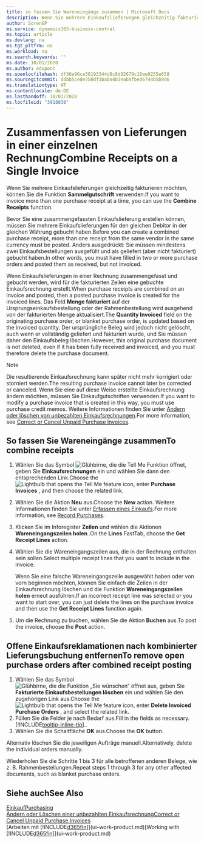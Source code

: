 ```yaml
---
title: so fassen Sie Wareneingänge zusammen | Microsoft Docs
description: Wenn Sie mehrere Einkaufslieferungen gleichzeitig fakturieren möchten, können Sie die Funktion Sammelgutschrift verwenden.
author: SorenGP
ms.service: dynamics365-business-central
ms.topic: article
ms.devlang: na
ms.tgt_pltfrm: na
ms.workload: na
ms.search.keywords: ''
ms.date: 10/01/2020
ms.author: edupont
ms.openlocfilehash: df36e96ce30193344d8c8d92679c16ee9255e658
ms.sourcegitcommit: ddbb5cede750df1baba4b3eab8fbed6744b5b9d6
ms.translationtype: HT
ms.contentlocale: de-DE
ms.lasthandoff: 10/01/2020
ms.locfileid: "3918838"
---
```

# <a name="combine-receipts-on-a-single-invoice"></a><span data-ttu-id="f433e-103">Zusammenfassen von Lieferungen in einer einzelnen Rechnung</span><span class="sxs-lookup"><span data-stu-id="f433e-103">Combine Receipts on a Single Invoice</span></span>

<span data-ttu-id="f433e-104">Wenn Sie mehrere Einkaufslieferungen gleichzeitig fakturieren möchten, können Sie die Funktion **Sammelgutschrift** verwenden.</span><span class="sxs-lookup"><span data-stu-id="f433e-104">If you want to invoice more than one purchase receipt at a time, you can use the **Combine Receipts** function.</span></span>  

<span data-ttu-id="f433e-105">Bevor Sie eine zusammengefassten Einkaufslieferung erstellen können, müssen Sie mehrere Einkaufslieferungen für den gleichen Debitor in der gleichen Währung gebucht haben.</span><span class="sxs-lookup"><span data-stu-id="f433e-105">Before you can create a combined purchase receipt, more than one receipt from the same vendor in the same currency must be posted.</span></span> <span data-ttu-id="f433e-106">Anders ausgedrückt: Sie müssen mindestens zwei Einkaufsbestellungen ausgefüllt und als geliefert (aber nicht fakturiert) gebucht haben.</span><span class="sxs-lookup"><span data-stu-id="f433e-106">In other words, you must have filled in two or more purchase orders and posted them as received, but not invoiced.</span></span>  

<span data-ttu-id="f433e-107">Wenn Einkaufslieferungen in einer Rechnung zusammengefasst und gebucht werden, wird für die fakturierten Zeilen eine gebuchte Einkaufsrechnung erstellt.</span><span class="sxs-lookup"><span data-stu-id="f433e-107">When purchase receipts are combined on an invoice and posted, then a posted purchase invoice is created for the invoiced lines.</span></span> <span data-ttu-id="f433e-108">Das Feld **Menge fakturiert** auf der Ursprungseinkaufsbestellung oder der Rahmenbestellung wird ausgehend von der fakturierten Menge aktualisiert.</span><span class="sxs-lookup"><span data-stu-id="f433e-108">The **Quantity Invoiced** field on the originating purchase order, or blanket purchase order, is updated based on the invoiced quantity.</span></span> <span data-ttu-id="f433e-109">Der ursprüngliche Beleg wird jedoch nicht gelöscht, auch wenn er vollständig geliefert und fakturiert wurde, und Sie müssen daher den Einkaufsbeleg löschen.</span><span class="sxs-lookup"><span data-stu-id="f433e-109">However, this original purchase document is not deleted, even if it has been fully received and invoiced, and you must therefore delete the purchase document.</span></span>  

> [!NOTE]
> <span data-ttu-id="f433e-110">Die resultierende Einkaufsrechnung kann später nicht mehr korrigiert oder storniert werden.</span><span class="sxs-lookup"><span data-stu-id="f433e-110">The resulting purchase invoice cannot later be corrected or canceled.</span></span> <span data-ttu-id="f433e-111">Wenn Sie eine auf diese Weise erstellte Einkaufsrechnung ändern möchten, müssen Sie Einkaufgutschriften verwenden.</span><span class="sxs-lookup"><span data-stu-id="f433e-111">If you want to modify a purchase invoice that is created in this way, you must use purchase credit memos.</span></span> <span data-ttu-id="f433e-112">Weitere Informationen finden Sie unter [Ändern oder löschen von unbezahlten Einkaufsrechnungen](purchasing-how-correct-cancel-unpaid-purchase-invoices.md).</span><span class="sxs-lookup"><span data-stu-id="f433e-112">For more information, see [Correct or Cancel Unpaid Purchase Invoices](purchasing-how-correct-cancel-unpaid-purchase-invoices.md).</span></span>

## <a name="to-combine-receipts"></a><span data-ttu-id="f433e-113">So fassen Sie Wareneingänge zusammen</span><span class="sxs-lookup"><span data-stu-id="f433e-113">To combine receipts</span></span>

1. <span data-ttu-id="f433e-114">Wählen Sie das Symbol ![Glühbirne, die die Tell Me Funktion öffnet](media/ui-search/search_small.png "Was möchten Sie tun?"), geben Sie **Einkaufsrechnungen** ein und wählen Sie dann den entsprechenden Link.</span><span class="sxs-lookup"><span data-stu-id="f433e-114">Choose the ![Lightbulb that opens the Tell Me feature](media/ui-search/search_small.png "Tell me what you want to do") icon, enter **Purchase Invoices** , and then choose the related link.</span></span>  
2. <span data-ttu-id="f433e-115">Wählen Sie die Aktion **Neu** aus.</span><span class="sxs-lookup"><span data-stu-id="f433e-115">Choose the **New** action.</span></span> <span data-ttu-id="f433e-116">Weitere Informationen finden Sie unter [Erfassen eines Einkaufs](purchasing-how-record-purchases.md).</span><span class="sxs-lookup"><span data-stu-id="f433e-116">For more information, see [Record Purchases](purchasing-how-record-purchases.md).</span></span>  
3. <span data-ttu-id="f433e-117">Klicken Sie im Inforegister **Zeilen** und wählen die  Aktionen **Wareneingangszeilen holen** .</span><span class="sxs-lookup"><span data-stu-id="f433e-117">On the **Lines** FastTab, choose the **Get Receipt Lines** action.</span></span>  
4. <span data-ttu-id="f433e-118">Wählen Sie die Wareneingangszeilen aus, die in der Rechnung enthalten sein sollen.</span><span class="sxs-lookup"><span data-stu-id="f433e-118">Select multiple receipt lines that you want to include in the invoice.</span></span>  

    <span data-ttu-id="f433e-119">Wenn Sie eine falsche Wareneingangszeile ausgewählt haben oder von vorn beginnen möchten, können Sie einfach die Zeilen in der Einkaufsrechnung löschen und die Funktion **Wareneingangszeilen holen** erneut ausführen.</span><span class="sxs-lookup"><span data-stu-id="f433e-119">If an incorrect receipt line was selected or you want to start over, you can just delete the lines on the purchase invoice and then use the **Get Receipt Lines** function again.</span></span>  
5. <span data-ttu-id="f433e-120">Um die Rechnung zu buchen, wählen Sie die Aktion **Buchen** aus.</span><span class="sxs-lookup"><span data-stu-id="f433e-120">To post the invoice, choose the **Post** action.</span></span>  

## <a name="to-remove-open-purchase-orders-after-combined-receipt-posting"></a><span data-ttu-id="f433e-121">Offene Einkaufsreklamationen nach kombinierter Lieferungsbuchung entfernen</span><span class="sxs-lookup"><span data-stu-id="f433e-121">To remove open purchase orders after combined receipt posting</span></span>

1. <span data-ttu-id="f433e-122">Wählen Sie das Symbol ![Glühbirne, die die Funktion „Sie wünschen“ öffnet](media/ui-search/search_small.png "Was möchten Sie tun?") aus, geben Sie **Fakturierte Einkaufsbestellungen löschen** ein und wählen Sie den zugehörigen Link aus.</span><span class="sxs-lookup"><span data-stu-id="f433e-122">Choose the ![Lightbulb that opens the Tell Me feature](media/ui-search/search_small.png "Tell me what you want to do") icon, enter **Delete Invoiced Purchase Orders** , and select the related link.</span></span>  
2. <span data-ttu-id="f433e-123">Füllen Sie die Felder je nach Bedarf aus.</span><span class="sxs-lookup"><span data-stu-id="f433e-123">Fill in the fields as necessary.</span></span> [!INCLUDE[tooltip-inline-tip](includes/tooltip-inline-tip_md.md)]<span data-ttu-id="f433e-124">.</span><span class="sxs-lookup"><span data-stu-id="f433e-124">.</span></span>
3. <span data-ttu-id="f433e-125">Wählen Sie die Schaltfläche **OK** aus.</span><span class="sxs-lookup"><span data-stu-id="f433e-125">Choose the **OK** button.</span></span>  

<span data-ttu-id="f433e-126">Alternativ löschen Sie die jeweiligen Aufträge manuell.</span><span class="sxs-lookup"><span data-stu-id="f433e-126">Alternatively, delete the individual orders manually.</span></span>

<span data-ttu-id="f433e-127">Wiederholen Sie die Schritte 1 bis 3 für alle betroffenen anderen Belege, wie z. B. Rahmenbestellungen.</span><span class="sxs-lookup"><span data-stu-id="f433e-127">Repeat steps 1 through 3 for any other affected documents, such as blanket purchase orders.</span></span>

## <a name="see-also"></a><span data-ttu-id="f433e-128">Siehe auch</span><span class="sxs-lookup"><span data-stu-id="f433e-128">See Also</span></span>

[<span data-ttu-id="f433e-129">Einkauf</span><span class="sxs-lookup"><span data-stu-id="f433e-129">Purchasing</span></span>](purchasing-manage-purchasing.md)  
[<span data-ttu-id="f433e-130">Ändern oder Löschen einer unbezahlten Einkaufsrechnung</span><span class="sxs-lookup"><span data-stu-id="f433e-130">Correct or Cancel Unpaid Purchase Invoices</span></span>](purchasing-how-correct-cancel-unpaid-purchase-invoices.md)  
<span data-ttu-id="f433e-131">[Arbeiten mit [!INCLUDE[d365fin](includes/d365fin_md.md)]](ui-work-product.md)</span><span class="sxs-lookup"><span data-stu-id="f433e-131">[Working with [!INCLUDE[d365fin](includes/d365fin_md.md)]](ui-work-product.md)</span></span>  
